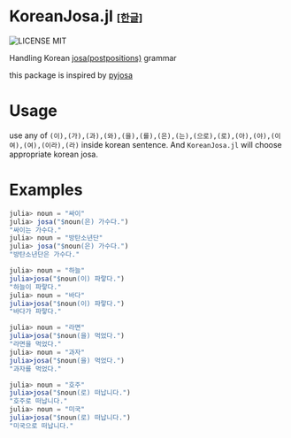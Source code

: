 # KoreanJosa.jl <font size=4>[[한글](README_KR.md)]</font>
![LICENSE MIT](https://img.shields.io/badge/license-MIT-brightgreen.svg?style=flat-square)

Handling Korean [josa(postpositions)](https://en.wikipedia.org/wiki/Korean_postpositions) grammar

this package is inspired by [pyjosa](https://github.com/myevan/pyjosa)

# Usage 
use any of `(이),(가),(과),(와),(을),(를),(은),(는),(으로),(로),(아),(야),(이여),(여),(이라),(라)` inside korean sentence. 
And `KoreanJosa.jl` will choose appropriate korean josa. 

# Examples
```julia
julia> noun = "싸이" 
julia> josa("$noun(은) 가수다.")
"싸이는 가수다."
julia> noun = "방탄소년단" 
julia> josa("$noun(은) 가수다.")	
"방탄소년단은 가수다."
```

```julia
julia> noun = "하늘" 
julia>josa("$noun(이) 파랗다.")	
"하늘이 파랗다."
julia> noun = "바다" 
julia>josa("$noun(이) 파랗다.")	
"바다가 파랗다."	
```

```julia
julia> noun = "라면" 
julia>josa("$noun(을) 먹었다.")	
"라면을 먹었다."
julia> noun = "과자" 
julia>josa("$noun(을) 먹었다.")
"과자를 먹었다."
```	

```julia
julia> noun = "호주" 
julia>josa("$noun(로) 떠납니다.")	
"호주로 떠납니다."
julia> noun = "미국" 
julia>josa("$noun(로) 떠납니다.")	
"미국으로 떠납니다."
```

